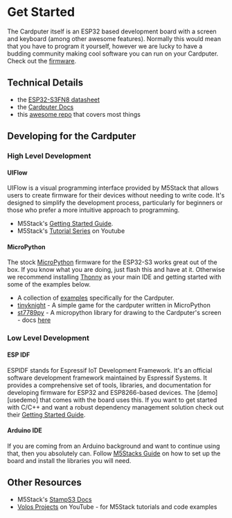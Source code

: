 # Get Started

The Cardputer itself is an ESP32 based development board with a screen and keyboard (among other awesome features). Normally this would mean that you have to program it yourself, however we are lucky to have a budding community making cool software you can run on your Cardputer. Check out the [firmware][].

## Technical Details

- the [ESP32-S3FN8 datasheet][s3datasheet]
- the [Cardputer Docs][cardputer-docs]
- this [awesome repo][awesome-cardputer] that covers most things

## Developing for the Cardputer

### High Level Development

#### UIFlow

UIFlow is a visual programming interface provided by M5Stack that allows users to create firmware for their devices without needing to write code. It's designed to simplify the development process, particularly for beginners or those who prefer a more intuitive approach to programming.

- M5Stack's [Getting Started Guide][uiflow].
- M5Stack's [Tutorial Series][uiflow-tutorials] on Youtube

#### MicroPython

The stock [MicroPython][micropython] firmware for the ESP32-S3 works great out of the box. If you know what you are doing, just flash this and have at it. Otherwise we recommend installing [Thonny][thonny] as your main IDE and getting started with some of the examples below.

- A collection of [examples][micropython-examples] specifically for the Cardputer.
- [tinyknight][] - A simple game for the cardputer written in MicroPython
- [st7789py][] - A micropython library for drawing to the Cardputer's screen - docs [here](https://russhughes.github.io/st7789py_mpy/)

### Low Level Development

#### ESP IDF

ESPIDF stands for Espressif IoT Development Framework. It's an official software development framework maintained by Espressif Systems. It provides a comprehensive set of tools, libraries, and documentation for developing firmware for ESP32 and ESP8266-based devices. The [demo][usedemo] that comes with the board uses this. If you want to get started with C/C++ and want a robust dependency management solution check out their [Getting Started Guide][espidf].

#### Arduino IDE

If you are coming from an Arduino background and want to continue using that, then you absolutely can. Follow [M5Stacks Guide][arduino] on how to set up the board and install the libraries you will need.

## Other Resources

- M5Stack's [StampS3 Docs][stamps3-docs]
- [Volos Projects][volos] on YouTube - for M5Stack tutorials and code examples


[firmware]: /firmware.html
[s3datasheet]: https://www.espressif.com/sites/default/files/documentation/esp32-s3_datasheet_en.pdf
[cardputer-docs]: https://docs.m5stack.com/en/core/Cardputer
[awesome-cardputer]: https://github.com/terremoth/awesome-m5stack-cardputer
[uiflow]: https://docs.m5stack.com/en/quick_start/m5core/uiflow
[uiflow-tutorials]: https://www.youtube.com/playlist?list=PLgvIHLw9-cydbokzAKhi7lWcOVJ67RRTR
[micropython]: https://micropython.org/
[thonny]: https://thonny.org/
[micropython-examples]: https://github.com/echo-lalia/Cardputer-Micropython-Examples/
[tinyknight]: https://github.com/foopod/tinyknight
[st7789py]: https://github.com/russhughes/st7789py_mpy
[espidf]: https://docs.espressif.com/projects/esp-idf/en/stable/esp32/get-started/
[arduino]: http://docs.m5stack.com/en/quick_start/Cardputer/arduino
[userdemo]: https://github.com/m5stack/M5Cardputer-UserDemo
[stamps3-docs]: https://docs.m5stack.com/en/core/stamps3
[volos]: https://www.youtube.com/@VolosProjects